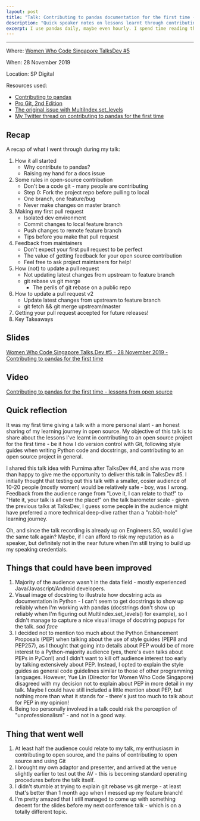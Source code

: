 ```yaml
---
layout: post
title: "Talk: Contributing to pandas documentation for the first time - lessons from open source"
description: "Quick speaker notes on lessons learnt through contributing to pandas for the first time + talk reflection"
excerpt: I use pandas daily, maybe even hourly. I spend time reading the docs, but end up finding my answers on StackOverflow. What better way to mark my first year as a data engineer by contributing to the docs for pandas?
---
```

---
Where: [Women Who Code Singapore TalksDev #5](https://www.meetup.com/Women-Who-Code-Singapore/events/266037585/)

When: 28 November 2019

Location: SP Digital

Resources used:
- [Contributing to pandas](https://pandas.pydata.org/pandas-docs/stable/development/contributing.html)
- [Pro Git, 2nd Edition](https://git-scm.com/ebook)
- [The original issue with MultiIndex.set_levels](https://github.com/pandas-dev/pandas/issues/28294)
- [My Twitter thread on contributing to pandas for the first time](https://twitter.com/ongchinhwee/status/1180325813901639681)

## Recap

A recap of what I went through during my talk:

1. How it all started
    - Why contribute to pandas?
    - Raising my hand for a docs issue
2. Some rules in open-source contribution
    - Don't be a code git - many people are contributing
    - Step 0: Fork the project repo before pulling to local
    - One branch, one feature/bug
    - Never make changes on master branch
3. Making my first pull request
    - Isolated dev environment
    - Commit changes to local feature branch
    - Push changes to remote feature branch
    - Tips before you make that pull request
4. Feedback from maintainers
    - Don't expect your first pull request to be perfect
    - The value of getting feedback for your open source contribution
    - Feel free to ask project maintaners for help!
5. How (not) to update a pull request
    - Not updating latest changes from upstream to feature branch
    - git rebase vs git merge
        - The perils of git rebase on a public repo
6. How to update a pull request v2
    - Update latest changes from upstream to feature branch
    - git fetch && git merge upstream/master
7. Getting your pull request accepted for future releases!
8. Key Takeaways

## Slides

[Women Who Code Singapore Talks.Dev #5 - 28 November 2019 - Contributing to pandas for the first time](https://docs.google.com/presentation/d/1uIuK4MhGZCzBUBuPp7tuVEMT34wsuJcvaQaYLF_wc4I/edit?usp=sharing)

## Video

[Contributing to pandas for the first time - lessons from open source](https://youtu.be/qGPaRTG17ts)

## Quick reflection

It was my first time giving a talk with a more personal slant - an honest sharing of my learning journey in open source. My objective of this talk is to share about the lessons I've learnt in contributing to an open source project for the first time - be it how I do version control with Git, following style guides when writing Python code and docstrings, and contributing to an open source project in general.

I shared this talk idea with Purnima after TalksDev #4, and she was more than happy to give me the opportunity to deliver this talk in TalksDev #5. I initially thought that testing out this talk with a smaller, cosier audience of 10-20 people (mostly women) would be relatively safe - boy, was I wrong. Feedback from the audience range from "Love it, I can relate to that!" to "Hate it, your talk is all over the place!" on the talk barometer scale - given the previous talks at TalksDev, I guess some people in the audience might have preferred a more technical deep-dive rather than a "rabbit-hole" learning journey.

Oh, and since the talk recording is already up on Engineers.SG, would I give the same talk again? Maybe, if I can afford to risk my reputation as a speaker, but definitely not in the near future when I'm still trying to build up my speaking credentials.

## Things that could have been improved

1. Majority of the audience wasn't in the data field - mostly experienced Java/Javascript/Android developers.
2. Visual image of docstring to illustrate how docstring acts as documentation in Python - I can't seem to get docstrings to show up reliably when I'm working with pandas (docstrings don't show up reliably when I'm figuring out MultiIndex.set_levels() for example), so I didn't manage to capture a nice visual image of docstring popups for the talk. *sad face*
3. I decided not to mention too much about the Python Enhancement Proposals (PEP) when talking about the use of style guides (PEP8 and PEP257), as I thought that going into details about PEP would be of more interest to a Python-majority audience (yes, there's even talks about PEPs in PyCon!) and I didn't want to kill off audience interest too early by talking extensively about PEP. Instead, I opted to explain the style guides as general code guidelines similar to those of other programming languages. However, Yue Lin (Director for Women Who Code Singapore) disagreed with my decision not to explain about PEP in more detail in my talk. Maybe I could have still included a little mention about PEP, but nothing more than what it stands for - there's just too much to talk about for PEP in my opinion!
4. Being too personally involved in a talk could risk the perception of "unprofessionalism" - and not in a good way.

## Thing that went well

1. At least half the audience could relate to my talk, my enthusiasm in contributing to open source, and the pains of contributing to open source and using Git
2. I brought my own adaptor and presenter, and arrived at the venue slightly earlier to test out the AV - this is becoming standard operating procedures before the talk itself.
3. I didn't stumble at trying to explain git rebase vs git merge - at least that's better than 1 month ago when I messed up my feature branch!
4. I'm pretty amazed that I still managed to come up with something decent for the slides before my next conference talk - which is on a totally different topic.
